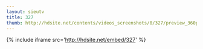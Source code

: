 ```yaml
---
layout: sieutv
title: 327
thumb: http://hdsite.net/contents/videos_screenshots/0/327/preview_360p.mp4.jpg
---
```

{% include iframe src='http://hdsite.net/embed/327' %}
 
